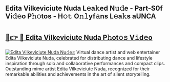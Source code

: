 ## Edita Vilkeviciute Nuda L𝚎a𝚔ed N𝚞𝚍e - Part-S0f Vi𝚍𝚎o P𝚑𝚘tos - H𝚘𝚝 O𝚗𝚕yf𝚊ns L𝚎a𝚔s aUNCA

# <h2><a href="http://kfcw0d.oniu.top/?m=Edita+Vilkeviciute+Nuda">🔗👉 🔴 Edita Vilkeviciute Nuda P𝚑ot𝚘𝚜 V𝚒d𝚎o</a></h2>

[![Edita Vilkeviciute Nuda Nu𝚍e𝚜](https://i.imgur.com/0qMVB7G.gif)](http://kfcw0d.oniu.top/?m=Edita+Vilkeviciute+Nuda)
Virtual dance artist and web entertainer Edita Vilkeviciute Nuda, celebrated for distributing dance and lifestyle inspiration through solo and collaborative performances and compact clips. Outstanding mime artist Edita Vilkeviciute Nuda, recognized for their remarkable abilities and achievements in the art of silent storytelling.  

